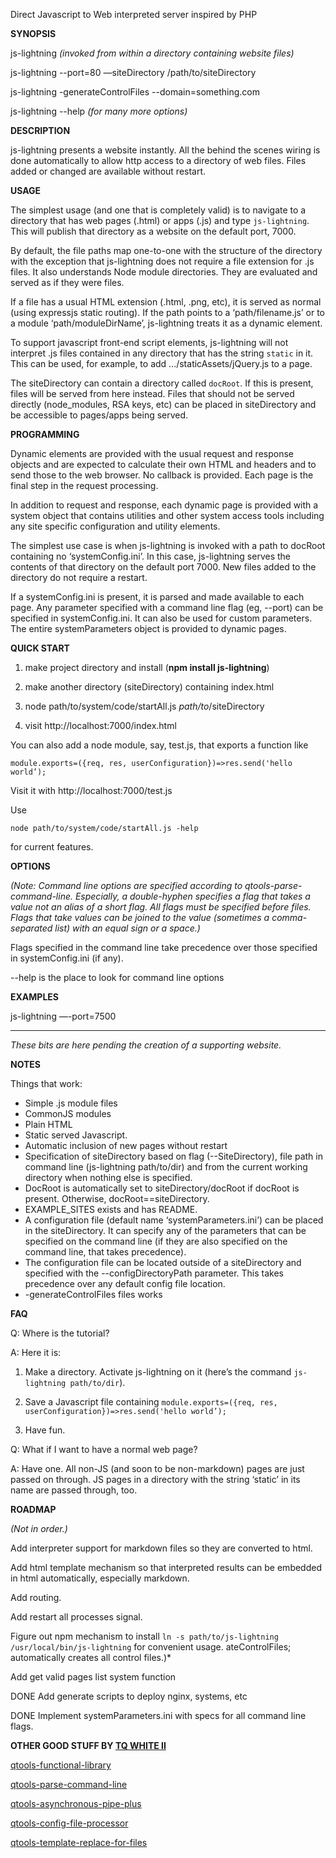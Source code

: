 
 Direct Javascript to Web interpreted server inspired by PHP

**SYNOPSIS**

js-lightning *(invoked from within a directory containing website files)*

js-lightning -\-port=80 —siteDirectory /path/to/siteDirectory

js-lightning -generateControlFiles -\-domain=something.com

js-lightning -\-help *(for many more options)*

**DESCRIPTION**

js-lightning presents a website instantly. All the behind the scenes wiring is done automatically to allow http access to a directory of web files. Files added or changed are available without restart.

**USAGE**

The simplest usage (and one that is completely valid) is to navigate to a directory that has web pages (.html) or apps (.js) and type `js-lightning`. This will publish that directory as a website on the default port, 7000.

By default, the file paths map one-to-one with the structure of the directory with the exception that js-lightning does not require a file extension for .js files. It also understands Node module directories. They are evaluated and served as if they were files.

If a file has a usual HTML extension (.html, .png, etc), it is served as normal (using expressjs static routing). If the path points to a ‘path/filename.js’ or to a module ‘path/moduleDirName’, js-lightning treats it as a dynamic element.

To support javascript front-end script elements, js-lightning will not interpret .js files contained in any directory that has the string `static` in it. This can be used, for example, to add .../staticAssets/jQuery.js to a page. 

The siteDirectory can contain a directory called `docRoot`. If this is present, files will be served from here instead. Files that should not be served directly (node_modules, RSA keys, etc) can be placed in siteDirectory and be accessible to pages/apps being served.

**PROGRAMMING**

Dynamic elements are provided with the usual request and response objects and are expected to calculate their own HTML and headers and to send those to the web browser. No callback is provided. Each page is the final step in the request processing.

In addition to request and response, each dynamic page is provided with a system object that contains utilities and other system access tools including any site specific configuration and utility elements.

The simplest use case is when js-lightning is invoked with a path to docRoot containing no ‘systemConfig.ini’. In this case, js-lightning serves the contents of that directory on the default port 7000. New files added to the directory do not require a restart.

If a systemConfig.ini is present, it is parsed and made available to each page. Any parameter specified with a command line flag (eg, -\-port) can be specified in systemConfig.ini. It can also be used for custom parameters. The entire systemParameters object is provided to dynamic pages.

**QUICK START**

1) make project directory and install (**npm install js-lightning**)

2) make another directory (siteDirectory) containing index.html

3) node path/to/system/code/startAll.js *path/to*/siteDirectory

4) visit http://localhost:7000/index.html

You can also add a node module, say, test.js, that exports a function like 

`module.exports=({req, res, userConfiguration})=>res.send('hello world’);`

Visit it with http://localhost:7000/test.js

Use 

`node path/to/system/code/startAll.js -help `

for current features.


**OPTIONS**

*(Note: Command line options are specified according to  qtools-parse-command-line. Especially, a double-hyphen specifies a flag that takes a value not an alias of a short flag. All flags must be specified before files. Flags that take values can be joined to the value (sometimes a comma-separated list) with an equal sign or a space.)*

Flags specified in the command line take precedence over those specified in systemConfig.ini (if any).

-\-help is the place to look for command line options

**EXAMPLES**

js-lightning —\-port=7500

___

*These bits are here pending the creation of a supporting website.*

**NOTES**

Things that work:

* Simple .js module files
* CommonJS modules
* Plain HTML
* Static served Javascript.
* Automatic inclusion of new pages without restart
* Specification of siteDirectory based on flag (-\-SiteDirectory), file path in command line (js-lightning path/to/dir) and from the current working directory when nothing else is specified.
* DocRoot is automatically set to siteDirectory/docRoot if docRoot is present. Otherwise, docRoot==siteDirectory.
* EXAMPLE_SITES exists and has README.
* A configuration file (default name ‘systemParameters.ini’) can be placed in the siteDirectory. It can specify any of the parameters that can be specified on the command line (if they are also specified on the command line, that takes precedence). 
* The configuration file can be located outside of a siteDirectory and specified with the -\-configDirectoryPath parameter. This takes precedence over any default config file location.
* -generateControlFiles files works

**FAQ**

Q: Where is the tutorial?

A: Here it is:

1. Make a directory. Activate js-lightning on it (here’s the command `js-lightning path/to/dir`). 

2. Save a Javascript file containing `module.exports=({req, res, userConfiguration})=>res.send('hello world’);` 

3. Have fun.

Q: What if I want to have a normal web page?

A: Have one. All non-JS (and soon to be non-markdown) pages are just passed on through. JS pages in a directory with the string ‘static’ in its name are passed through, too.

**ROADMAP**

*(Not in order.)*

Add interpreter support for markdown files so they are converted to html.

Add html template mechanism so that interpreted results can be embedded in html automatically, especially markdown.

Add routing.

Add restart all processes signal.

Figure out npm mechanism to install `ln -s path/to/js-lightning /usr/local/bin/js-lightning` for convenient usage.
ateControlFiles; automatically creates all control files.)*

Add get valid pages list system function

DONE Add generate scripts to deploy nginx, systems, etc

DONE Implement systemParameters.ini with specs for all command line flags.

**OTHER GOOD STUFF BY [TQ WHITE II](http://tqwhite.com)**

[qtools-functional-library](https://www.npmjs.com/package/qtools-functional-library)

[qtools-parse-command-line](https://www.npmjs.com/package/qtools-parse-command-line)

[qtools-asynchronous-pipe-plus](https://www.npmjs.com/package/qtools-asynchronous-pipe-plus)

[qtools-config-file-processor](https://www.npmjs.com/package/qtools-config-file-processor)

[qtools-template-replace-for-files](https://www.npmjs.com/package/qtools-template-replace-for-files)

